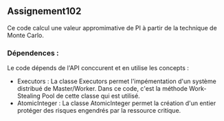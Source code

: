 ## Assignement102

Ce code calcul une valeur appromimative de PI à partir de la technique de Monte Carlo.

### Dépendences :

Le code dépends de l'API conccurent et en utilise les concepts :
- Executors : La classe Executors permet l'impémentation d'un système distribué de Master/Worker. Dans ce code, c'est la méthode Work-Stealing Pool de cette classe qui est utilisé.
- AtomicInteger : La classe AtomicInteger permet la création d'un entier protéger des risques engendrés par la ressource critique.
